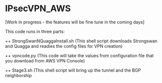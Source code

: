 # IPsecVPN_AWS
[Work in progress - the features will be fine tune in the coming days] 

This code runs in three parts:

++ StrongSwanNQuaggaInstall.sh (This shell script downloads Strongswan and Quagga and readies the config files for VPN creation)

++ vpncode.py (This code will take the values from configuration file that you download from AWS VPN Console)

++ Stage3.sh (This shell script will bring up the tunnel and the BGP neighborship
